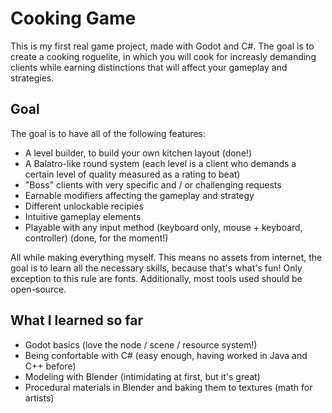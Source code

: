 # Cooking Game

This is my first real game project, made with Godot and C#. The goal is to create a cooking roguelite, in which you will cook for increasly demanding clients while earning distinctions that will affect your gameplay and strategies.

## Goal

The goal is to have all of the following features:

- A level builder, to build your own kitchen layout (done!)
- A Balatro-like round system (each level is a client who demands a certain level of quality measured as a rating to beat)
- "Boss" clients with very specific and / or challenging requests
- Earnable modifiers affecting the gameplay and strategy
- Different unlockable recipies
- Intuitive gameplay elements
- Playable with any input method (keyboard only, mouse + keyboard, controller) (done, for the moment!)

All while making everything myself. This means no assets from internet, the goal is to learn all the necessary skills, because that's what's fun! Only exception to this rule are fonts. Additionally, most tools used should be open-source.

## What I learned so far

- Godot basics (love the node / scene / resource system!)
- Being confortable with C# (easy enough, having worked in Java and C++ before)
- Modeling with Blender (intimidating at first, but it's great)
- Procedural materials in Blender and baking them to textures (math for artists)
